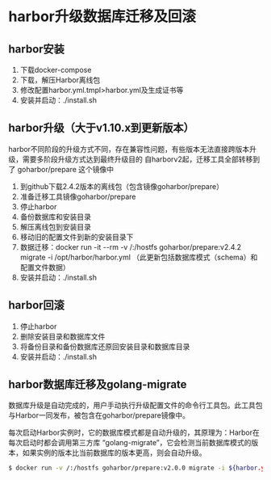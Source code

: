 # harbor升级数据库迁移及回滚
## harbor安装
1. 下载docker-compose
1. 下载，解压Harbor离线包
2. 修改配置harbor.yml.tmpl>harbor.yml及生成证书等
3. 安装并启动：./install.sh

## harbor升级（大于v1.10.x到更新版本）
harbor不同阶段的升级方式不同，存在兼容性问题，有些版本无法直接跨版本升级，需要多阶段升级方式达到最终升级目的
自harborv2起，迁移工具全部转移到了 goharbor/prepare 这个镜像中

1. 到github下载2.4.2版本的离线包（包含镜像goharbor/prepare）
2. 准备迁移工具镜像goharbor/prepare
3. 停止harbor
4. 备份数据库和安装目录
5. 解压离线包到安装目录
6. 移动旧的配置文件到新的安装目录下
7. 数据迁移：docker run -it --rm -v /:/hostfs goharbor/prepare:v2.4.2 migrate -i /opt/harbor/harbor.yml
（此更新包括数据库模式（schema）和配置文件数据）
8. 安装并启动：./install.sh

## harbor回滚
1. 停止harbor
2. 删除安装目录和数据库文件
3. 将备份目录和备份数据库还原回安装目录和数据库目录
4. 安装并启动：./install.sh

## harbor数据库迁移及golang-migrate
数据库升级是自动完成的，用户手动执行升级配置文件的命令行工具包。此工具包与Harbor一同发布，被包含在goharbor/prepare镜像中。

每次启动Harbor实例时，它的数据库模式都是自动升级的，其原理为：Harbor在每次启动时都会调用第三方库 “golang-migrate”，它会检测当前数据库模式的版本，如果实例的版本比当前数据库的版本更高，则会自动升级。

```bash
$ docker run -v /:/hostfs goharbor/prepare:v2.0.0 migrate -i ${harbor.yml路径}
```
